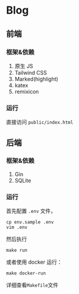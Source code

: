 # Blog

## 前端
### 框架&依赖
1. 原生 JS
2. Tailwind CSS
3. Marked(highlight)
4. katex
5. remixicon

### 运行
直接访问 `public/index.html`

## 后端
### 框架&依赖
1. Gin
2. SQLite

### 运行
首先配置 `.env` 文件，
```shell
cp env.sample .env
vim .env
```
然后执行
```shell
make run
```
或者使用 docker 运行：
```shell
make docker-run
```
详细查看`Makefile`文件